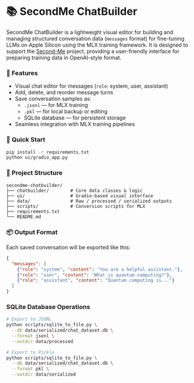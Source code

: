 # 📚 SecondMe ChatBuilder

SecondMe ChatBuilder is a lightweight visual editor for building and managing structured conversation data (`messages` format) for fine-tuning LLMs on Apple Silicon using the MLX training framework. It is designed to support the [Second-Me](https://github.com/mindverse/Second-Me) project, providing a user-friendly interface for preparing training data in OpenAI-style format.

### 🔧 Features

- Visual chat editor for messages (`role`: system, user, assistant)
- Add, delete, and reorder message turns
- Save conversation samples as:
  - `.jsonl` — for MLX training
  - `.pkl` — for local backup or editing
  - SQLite database — for persistent storage
- Seamless integration with MLX training pipelines

### 🚀 Quick Start

```bash
pip install -r requirements.txt
python ui/gradio_app.py
```

### 📁 Project Structure

```
secondme-chatbuilder/
├── chatbuilder/        # Core data classes & logic
├── ui/                 # Gradio-based visual interface
├── data/               # Raw / processed / serialized outputs
├── scripts/            # Conversion scripts for MLX
├── requirements.txt
└── README.md
```

### 📦 Output Format
Each saved conversation will be exported like this:
```json
{
  "messages": [
    {"role": "system", "content": "You are a helpful assistant."},
    {"role": "user", "content": "What is quantum computing?"},
    {"role": "assistant", "content": "Quantum computing is..."}
  ]
}
```

### SQLite Database Operations

```bash
# Export to JSONL
python scripts/sqlite_to_file.py \
  --db data/serialized/chat_dataset.db \
  --format jsonl \
  --outdir data/processed

# Export to Pickle
python scripts/sqlite_to_file.py \
  --db data/serialized/chat_dataset.db \
  --format pkl \
  --outdir data/serialized
```
